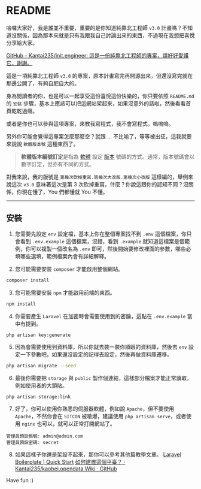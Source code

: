 # README
哈囉大家好，我是誰並不重要，重要的是你知道純靠北工程師 `v3.0` 計畫嗎？不知道沒關係，因為那本來就是只有我跟我自己討論出來的東西，不過現在我想把喜悅分享給大家。

[GitHub - Kantai235/init.engineer: 這是一份純靠北工程師的專案，請好好愛護它，謝謝。](https://github.com/Kantai235/init.engineer)

這是一項純靠北工程師 `v3.0` 的專案，原本計畫寫完再開源出來，但還沒寫完就在那邊公開了，有夠自肥自大的。

身為閱讀者的你，也是可以一起享受這份喜悅這份快樂的，你只要依照 `README.md` 的 `安裝` 步驟，基本上應該可以把這網站架起來，如果沒意外的話啦，然後看看首頁乾乾過癮。

或者是你也可以參與這項專案，來教我寫程式，我不會寫程式，嗚嗚嗚。

另外你可能會覺得這專案怎麼那麼空？就跟 ... 不比喻了，等等被出征，這我就要來說說 `軟體版本號` 這種東西了。

> **軟體版本編號訂定**是指為 [軟體](https://zh.wikipedia.org/wiki/%E8%BB%9F%E4%BB%B6) 設定 [版本](https://zh.wikipedia.org/wiki/%E7%89%88%E6%9C%AC) 號碼的方式。通常，版本號碼會以數字訂定，但亦有不同的方式。

對我來說，我的版號是 `第幾次砍掉重寫.第幾次大改版.第幾次小改版` 這樣編的，舉例來說這次 `v3.0` 意味著這次是第 3 次砍掉重寫，什麼？你說這跟你的認知不同？沒關係，你現在懂了，You 們都懂就 You 不懂。

---

## 安裝
1. 您需要先設定 `env` 設定檔，基本上你在整個專案找不到 `.env` 這個檔案，你只會看到 `.env.example` 這個檔案，沒錯，看到 `.example` 就知道這檔案是個範例，你可以複製一個改名為 `.env` 即可，然後開始要修改裡面的參數，哪些必填哪些選填，範例檔案內會有詳細解釋。

2. 您可能需要安裝 `composer` 才能啟用整個網站。
```sh
composer install
```

3. 您可能需要安裝 `npm` 才能啟用前端的東西。
```sh
npm install
```

4. 你需要產生 `Laravel` 在加密時會需要使用到的密鑰，這點在 `.env.example` 當中有提到。
```sh
php artisan key:generate
```

5. 因為會需要使用到資料庫，所以你就去裝一裝你順眼的資料庫，然後去 `env` 設定一下參數吧，如果還沒設定的記得去設定，然後再做資料庫遷移。
```sh
php artisan migrate --seed
```

6. 最後你需要把 `storage` 與 `public` 製作個連結，這樣部分檔案才能正常讀取，例如使用者的大頭貼。
```
php artisan storage:link
```

7. 好了，你可以使用你熟悉的伺服器軟體，例如說 `Apache`，但不要使用 `Apache`，不然你會在 `SITCON` 被嗆爆，建議使用 `php artisan serve`，或者使用 `nginx` 也可以，就可以正常打開網站了。
```text
管理員預設帳號: admin@admin.com
管理員預設密碼: secret
```

8. 如果這樣子你還是架設不起來，那你可以參考其他篇教學文章。
[Laravel Boilerplate | Quick Start](http://laravel-boilerplate.com/6.0/start.html)
[如何建置這個平臺？ · Kantai235/kaobei.opendata Wiki · GitHub](https://github.com/Kantai235/kaobei.opendata/wiki/%E5%A6%82%E4%BD%95%E5%BB%BA%E7%BD%AE%E9%80%99%E5%80%8B%E5%B9%B3%E8%87%BA%EF%BC%9F)

Have fun :)
